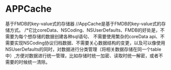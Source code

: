 # APPCache
基于FMDB的key-value式的存储器
//AppCache是基于FMDB的key-value式的存储方式。
/*它比coreData、NSCoding、NSUserDefaults、FMDB的好处是，不需要为每个想存储的数据创建各种sql语句、
 不需要使用繁杂的coreData api、不需要实现NSCoding协议归档数据、不需要关心数据结构的变更，以及可以像使用NSUserDefaults的同时，对数据进行分类管理（将相关数据存储在同一个table中）,方便对数据进行统一管理，比如存储时统一加密、读取时统一解密，或者不需要的时候统一清除。
